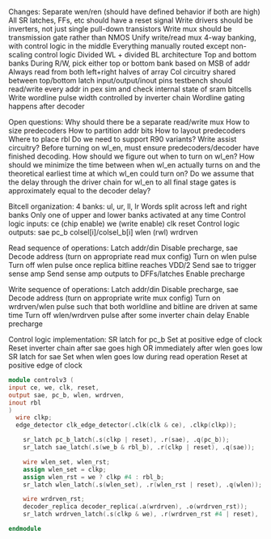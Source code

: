 Changes:
Separate wen/ren (should have defined behavior if both are high)
All SR latches, FFs, etc should have a reset signal
Write drivers should be inverters, not just single pull-down transistors
Write mux should be transmission gate rather than NMOS
Unify write/read mux
4-way banking, with control logic in the middle
Everything manually routed except non-scaling control logic
Divided WL + divided BL architecture
Top and bottom banks
During R/W, pick either top or bottom bank based on MSB of addr
Always read from both left+right halves of array
Col circuitry shared between top/bottom
latch input/output/inout pins
testbench should read/write every addr in pex sim and check internal state of sram bitcells
Write wordline pulse width controlled by inverter chain
Wordline gating happens after decoder

Open questions:
Why should there be a separate read/write mux
How to size predecoders
How to partition addr bits
How to layout predecoders
Where to place rbl
Do we need to support R90 variants?
Write assist circuitry?
Before turning on wl_en, must ensure predecoders/decoder have finished decoding. How should we figure out when to turn on wl_en? How should we minimize the time between when wl_en actually turns on and the theoretical earliest time at which wl_en could turn on? Do we assume that the delay through the driver chain for wl_en to all final stage gates is approximately equal to the decoder delay?

Bitcell organization:
4 banks: ul, ur, ll, lr
Words split across left and right banks
Only one of upper and lower banks activated at any time
Control logic inputs:
ce (chip enable)
we (write enable)
clk
reset
Control logic outputs:
sae
pc_b
colsel[i]/colsel_b[i]
wlen (rwl)
wrdrven

Read sequence of operations:
Latch addr/din
Disable precharge, sae
Decode address (turn on appropriate read mux config)
Turn on wlen pulse
Turn off wlen pulse once replica bitline reaches VDD/2
Send sae to trigger sense amp
Send sense amp outputs to DFFs/latches
Enable precharge

Write sequence of operations:
Latch addr/din
Disable precharge, sae
Decode address (turn on appropriate write mux config)
Turn on wrdrven/wlen pulse such that both worldline and bitline are driven at same time
Turn off wlen/wrdrven pulse after some inverter chain delay
Enable precharge

Control logic implementation:
SR latch for pc_b
Set at positive edge of clock
Reset inverter chain after sae goes high OR immediately after wlen goes low
SR latch for sae
Set when wlen goes low during read operation
Reset at positive edge of clock

```verilog
module controlv3 (
input ce, we, clk, reset,
output sae, pc_b, wlen, wrdrven,
inout rbl
)
  wire clkp;
  edge_detector clk_edge_detector(.clk(clk & ce), .clkp(clkp));

	sr_latch pc_b_latch(.s(clkp | reset), .r(sae), .q(pc_b));
	sr_latch sae_latch(.s(we_b & rbl_b), .r(clkp | reset), .q(sae));

	wire wlen_set, wlen_rst;
	assign wlen_set = clkp;
	assign wlen_rst = we ? clkp #4 : rbl_b;
	sr_latch wlen_latch(.s(wlen_set), .r(wlen_rst | reset), .q(wlen));

	wire wrdrven_rst;
	decoder_replica decoder_replica(.a(wrdrven), .o(wrdrven_rst));
	sr_latch wrdrven_latch(.s(clkp & we), .r(wrdrven_rst #4 | reset), .q(wrdrven));

endmodule
```
